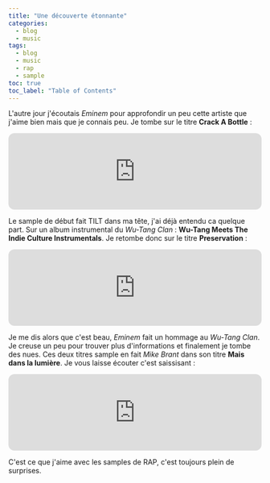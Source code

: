 ```yaml
---
title: "Une découverte étonnante"
categories:
  - blog
  - music
tags:
  - blog
  - music
  - rap
  - sample
toc: true
toc_label: "Table of Contents"
---
```


L'autre jour j'écoutais _Eminem_ pour approfondir un peu cette artiste que j'aime bien mais que je connais peu. Je tombe sur le titre __Crack A Bottle__ :

<iframe style="border-radius:12px" src="https://open.spotify.com/embed/track/4dK00wCxlqWEeN8BoM1BHT?utm_source=generator&theme=0" width="100%" height="152" frameBorder="0" allowfullscreen="" allow="autoplay; clipboard-write; encrypted-media; fullscreen; picture-in-picture" loading="lazy"></iframe>

Le sample de début fait TILT dans ma tête, j'ai déjà entendu ca quelque part. Sur un album instrumental du _Wu-Tang Clan_ : __Wu-Tang Meets The Indie Culture Instrumentals__. Je retombe donc sur le titre __Preservation__ :

<iframe style="border-radius:12px" src="https://open.spotify.com/embed/track/4q3xIT2z0tQad8dPzzT3Lp?utm_source=generator&theme=0" width="100%" height="152" frameBorder="0" allowfullscreen="" allow="autoplay; clipboard-write; encrypted-media; fullscreen; picture-in-picture" loading="lazy"></iframe>

Je me dis alors que c'est beau, _Eminem_ fait un hommage au _Wu-Tang Clan_. Je creuse un peu pour trouver plus d'informations et finalement je tombe des nues. Ces deux titres sample en fait _Mike Brant_ dans son titre __Mais dans la lumière__. Je vous laisse écouter c'est saissisant :

<iframe style="border-radius:12px" src="https://open.spotify.com/embed/track/477dqt5e0mPwZkn7APzJ3Z?utm_source=generator&theme=0" width="100%" height="152" frameBorder="0" allowfullscreen="" allow="autoplay; clipboard-write; encrypted-media; fullscreen; picture-in-picture" loading="lazy"></iframe>

C'est ce que j'aime avec les samples de RAP, c'est toujours plein de surprises.

